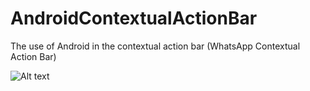 AndroidContextualActionBar
==========================

The use of Android in the contextual action bar  (WhatsApp Contextual Action Bar)

![Alt text](https://github.com/harunkor/AndroidCustomGridView/blob/master/device-2017-09-08-134143.png"")

